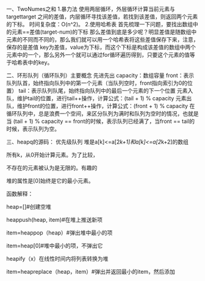 一、TwoNumes之和
1.暴力法
使用两层循环，外层循环计算当前元素与 targettarget 之间的差值，内层循环寻找该差值，若找到该差值，则返回两个元素的下标。
时间复杂度：O(n^2)。
2.使用哈希表
首先梳理一下问题，要找出数组中的元素==差值(target-num)的下标
那么差值到底是多少呢？明显差值是随数组中元素的不同而不同的，那么我们就可以用一个哈希表将这些差值保存下来，注意，保存的是差值
key为差值，value为下标，而这个下标是构成该差值的数组中两个元素中的一个，那么另外一个就可以通过for循环遍历得到，只要这个元素的值等于哈希表中的key。



二、环形队列（循环队列）主要概念
先进先出
capacity：数组容量
front：表示队列队首，始终指向队列中的第一个元素（当队列空时，front指向索引为0的位置）
tail：表示队列队尾，始终指向队列中的最后一个元素的下一个位置
元素入队，维护tail的位置，进行tail++操作，计算公式：(tail + 1) % capacity
元素出队，维护front的位置，进行front++操作，计算公式：(front + 1) % capacity
在循环队列中，总是浪费一个空间，来区分队列为满时和队列为空时的情况，也就是当 (tail + 1) % capacity == front的时候，表示队列已经满了，当front == tail的时候，表示队列为空。


三、heapq的源码：
优先级队列
堆是a[k]<=a[2*k+1]和a[k]<=a[2*k+2]的数组

所有k，从0开始计算元素。为了比较，

不存在的元素被认为是无限的。有趣的

堆的属性是[0]始终是它的最小元素。

函数解释：

heap=[]#创建空堆

heappush(heap, item)#在堆上推送新项

item=heappop（heap）#弹出堆中最小的项

item=heap[0]#堆中最小的项，不弹出它

heapify（x）在线性时间内将列表转换为堆

item=heapreplace（heap，item）#弹出并返回最小的item，然后添加

